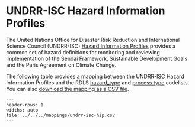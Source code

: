 # UNDRR-ISC Hazard Information Profiles

The United Nations Office for Disaster Risk Reduction and International Science Council (UNDRR-ISC) [Hazard Information Profiles](https://www.undrr.org/publication/hazard-information-profiles-hips) provides a common set of hazard definitions for monitoring and reviewing implementation of the Sendai Framework, Sustainable Development Goals and the Paris Agreement on Climate Change.

The following table provides a mapping between the UNDRR-ISC Hazard Information Profiles and the RDLS [hazard_type](../../reference/codelists.md#hazard_type) and [process type](../../reference/codelists.md#process_type) codelists. You can also [download the mapping as a CSV file](../../../mappings/undrr-isc-hip.csv).

```{csv-table-no-translate}
---
header-rows: 1
widths: auto
file: ../../../mappings/undrr-isc-hip.csv
---
```
